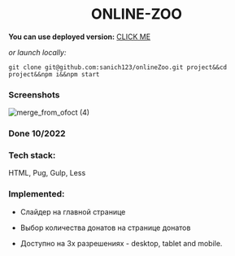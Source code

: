 <h1 align="center">ONLINE-ZOO</h1>

**You can use deployed version:** [CLICK ME](https://ornate-panda-2e0cb0.netlify.app/index.html)

*or launch locally:*

`git clone git@github.com:sanich123/onlineZoo.git project&&cd project&&npm i&&npm start`

### Screenshots

![merge_from_ofoct (4)](https://user-images.githubusercontent.com/70276651/227779991-f5895294-3c94-40bf-a743-7b0dc54670b9.jpg)

### Done 10/2022

### Tech stack:
HTML, Pug, Gulp, Less

### Implemented:

* Слайдер на главной странице

* Выбор количества донатов на странице донатов

* Доступно на 3х разрешениях - desktop, tablet and mobile.

